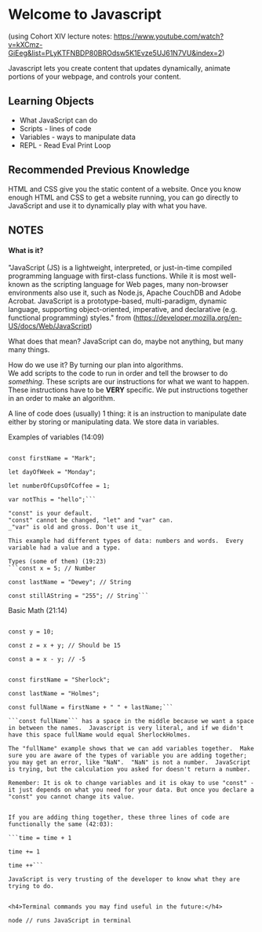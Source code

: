 <h1> Welcome to Javascript </h2>

(using Cohort XIV lecture notes: https://www.youtube.com/watch?v=kXCmz-GiEeg&list=PLyKTFNBDP80BROdsw5K1Evze5UJ61N7VU&index=2)

Javascript lets you create content that updates dynamically, animate portions of your webpage, and controls your content.

<h2> Learning Objects </h2>
<ul>
  <li> What JavaScript can do </li>
  <li> Scripts - lines of code </li>
  <li> Variables - ways to manipulate data </li>
  <li> REPL - Read Eval Print Loop </li>
</ul>

<h2> Recommended Previous Knowledge </h2>
HTML and CSS give you the static content of a website.  Once you know enough HTML and CSS to get a website running, you can go directly to JavaScript and use it to dynamically play with what you have.

<h2> NOTES </h2>

<h4> What is it? </h4>

"JavaScript (JS) is a lightweight, interpreted, or just-in-time compiled programming language with first-class functions. While it is most well-known as the scripting language for Web pages, many non-browser environments also use it, such as Node.js, Apache CouchDB and Adobe Acrobat. JavaScript is a prototype-based, multi-paradigm, dynamic language, supporting object-oriented, imperative, and declarative (e.g. functional programming) styles." from (https://developer.mozilla.org/en-US/docs/Web/JavaScript)

What does that mean? JavaScript can do, maybe not anything, but many many things.

How do we use it? By turning our plan into algorithms.  
We add scripts to the code to run in order and tell the browser to do _something_. These scripts are our instructions for what we want to happen. These instructions have to be **VERY** specific. We put instructions together in an order to make an algorithm.

A line of code does (usually) 1 thing: it is an instruction to manipulate date either by storing or manipulating data. We store data in variables.

Examples of variables (14:09)

````const x = 5;

const firstName = "Mark";

let dayOfWeek = "Monday";

let numberOfCupsOfCoffee = 1;

var notThis = "hello";```

"const" is your default.
"const" cannot be changed, "let" and "var" can.
_"var" is old and gross. Don't use it_

This example had different types of data: numbers and words.  Every variable had a value and a type.

Types (some of them) (19:23)
```const x = 5; // Number

const lastName = "Dewey"; // String

const stillAString = "255"; // String```
````

Basic Math (21:14)

````const x = 5;

const y = 10;

const z = x + y; // Should be 15

const a = x - y; // -5


const firstName = "Sherlock";

const lastName = "Holmes";

const fullName = firstName + " " + lastName;```

```const fullName``` has a space in the middle because we want a space in between the names.  Javascript is very literal, and if we didn't have this space fullName would equal SherlockHolmes.

The "fullName" example shows that we can add variables together.  Make sure you are aware of the types of variable you are adding together; you may get an error, like "NaN".  "NaN" is not a number.  JavaScript is trying, but the calculation you asked for doesn't return a number.

Remember: It is ok to change variables and it is okay to use "const" - it just depends on what you need for your data. But once you declare a "const" you cannot change its value.


If you are adding thing together, these three lines of code are functionally the same (42:03):

```time = time + 1

time += 1

time ++```

JavaScript is very trusting of the developer to know what they are trying to do.


<h4>Terminal commands you may find useful in the future:</h4>

node // runs JavaScript in terminal
````
